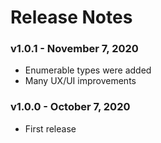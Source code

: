 # Release Notes

### v1.0.1 - November 7, 2020
* Enumerable types were added
* Many UX/UI improvements

### v1.0.0 - October 7, 2020
* First release
